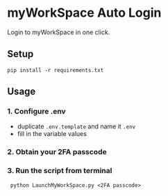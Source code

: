 # myWorkSpace Auto Login
Login to myWorkSpace in one click.
## Setup
```pip install -r requirements.txt```

## Usage
### 1. Configure .env
- duplicate ```.env.template``` and name it ```.env```
- fill in the variable values
### 2. Obtain your 2FA passcode
### 3. Run the script from terminal
``` python LaunchMyWorkSpace.py <2FA passcode>```
